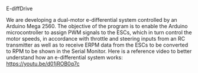 E-diffDrive

We are developing a dual-motor e-differential system controlled by an Arduino Mega 2560.
The objective of the program is to enable the Arduino microcontroller to assign PWM signals to the ESCs, which in turn control the motor speeds, in accordance with throttle and steering inputs from an RC transmitter as well as to receive ERPM data from the ESCs to be converted to RPM to be shown in the Serial Monitor.
Here is a reference video to better understand how an e-differential system works: https://youtu.be/d01jROB0q7c
